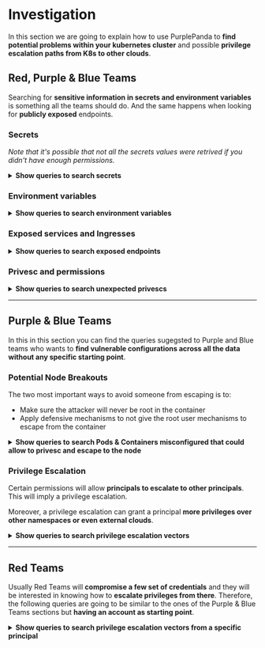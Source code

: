 # Investigation

In this section we are going to explain how to use PurplePanda to **find potential problems within your kubernetes cluster** and possible **privilege escalation paths from K8s to other clouds**.

## Red, Purple & Blue Teams

Searching for **sensitive information in secrets and environment variables** is something all the teams should do. And the same happens when looking for **publicly exposed** endpoints.

### Secrets

*Note that it's possible that not all the secrets values were retrived if you didn't have enough permissions.*

<details>
<summary><b>Show queries to search secrets</b></summary>

#### K8s - secrets with values
`Show all the secrets with values discovered`
  <details>
  <summary>e.g.: <i>K8s - secrets with values</i></summary>
    <pre>
    MATCH(s:K8sSecret)
    WHERE s.values <> []
    RETURN s</pre>
  </details>

#### K8s - secrets with name filtered by $filter
`Show all the secrets whose name contains $filter (case insensitive search)`
  <details>
  <summary>e.g.: <i>K8s - secrets filtered by token</i></summary>
    <pre>
    MATCH(s:K8sSecret)
    WHERE toLower(s.name) CONTAINS toLower($filter) 
    RETURN s</pre>
  </details>

#### K8s - secrets with value filtered by $filter
`Show all the secrets whose name contains $filter (case insensitive search)`
  <details>
  <summary>e.g.: <i>K8s - secrets with value filtered by AI</i></summary>
    <pre>
    MATCH(s:K8sSecret)
    WHERE  any(text in s.values_cleartext WHERE text CONTAINS $filter) 
    RETURN s</pre>
  </details>
</details>

### Environment variables

<details>
<summary><b>Show queries to search environment variables</b></summary>

#### K8s - envars with value
`Show all the environment variables with a value not being a secret`
  <details>
  <summary>e.g.: <i>K8s - envars with value</i></summary>
    <pre>
    MATCH(e:K8sEnvVar)<-[r:USE_ENV_VAR]-(c:K8sContainer)
    WHERE not r.value =~ '^secret:'
    RETURN e,r,c</pre>
  </details>

#### K8s - with name filtered by $filter
`Show all the envars filtered by $filter`
  <details>
  <summary>e.g.: <i>K8s - with name filtered by aws</i></summary>
    <pre>
    MATCH(e:K8sEnvVar)
    WHERE toLower(e.name) CONTAINS toLower($filter) 
    RETURN e</pre>
  </details>
</details>

### Exposed services and Ingresses

<details>
<summary><b>Show queries to search exposed endpoints</b></summary>

#### K8s - pods exposed via svcs and ingresses
`Show all the services with an external IP or domain and all the ingresses`
  <details>
  <summary>e.g.: <i>K8s - pods exposed via svcs and ingresses</i></summary>
    <pre>
    OPTIONAL MATCH(svc1:K8sService)-[r1:HAS_IP]-(ip:PublicIP)
    OPTIONAL MATCH(svc2:K8sService)-[r2:HAS_DOMAIN]-(dom:PublicDomain) WHERE dom.is_external = True
    OPTIONAL MATCH(i:K8sIngress)-[r3:TO_SERVICE]-(svc3:K8sService)
    WITH *,collect(svc1)+collect(svc2)+collect(svc3) as svcs
    UNWIND svcs as svc
    OPTIONAL MATCH(p:K8sPod)-[r4:HAS_SERVICE]-(svc:K8sService)
    RETURN i,svc,p,r1,r2,r3,r4,ip,dom</pre>
  </details>

#### K8s - sas running in exposed pods
`Show all the service accounts running in a pod accesible externally`
  <details>
  <summary>e.g.: <i>KK8s - sas running in exposed pods</i></summary>
    <pre>
    OPTIONAL MATCH(svc1:K8sService)-[:HAS_IP]-(ip:PublicIP)
    OPTIONAL MATCH(svc2:K8sService)-[:HAS_DOMAIN]-(dom:PublicDomain) WHERE dom.is_external = True
    OPTIONAL MATCH(i:K8sIngress)-[:TO_SERVICE]-(svc3:K8sService)
    WITH *,collect(svc1)+collect(svc2)+collect(svc3) as svcs
    UNWIND svcs as svc
    OPTIONAL MATCH (svc)<-[:HAS_SERVICE]-(p:K8sPod)-[r:RUN_IN]-(sa:K8sServiceAccount)
    RETURN p,r,sa</pre>
  </details>
</details>

### Privesc and permissions
<details>
<summary><b>Show queries to search unexpected privescs</b></summary>

#### K8s - authenticated ppals with privesc
`Show default SAs that can escalate privileges`
  <details>
  <summary>e.g.: <i>K8s - privesc to sa gcp</i></summary>
    <pre>
    MATCH (ppal:K8sPrincipal{name: "system:authenticated"})-[r:PRIVESC]->(u)
    RETURN ppal,r,u</pre>
  </details>

#### K8s - unauthenticated ppals with privesc
`Show default SAs that can escalate privileges`
  <details>
  <summary>e.g.: <i>K8s - privesc to sa gcp</i></summary>
    <pre>
    MATCH (ppal:K8sPrincipal)-[r:PRIVESC]->(u) WHERE ppal.name = "system:unauthenticated" or ppal.name = "system:anonymous"
    RETURN ppal,r,u</pre>
  </details>

#### K8s - authenticated permissions
`Show permissions of every authenticated principal`
  <details>
  <summary>e.g.: <i>K8s - authenticated permissions</i></summary>
    <pre>
    MATCH (g:K8sGroup{name:"system:authenticated"})-[perms:HAS_PERMS]->(victim)
    RETURN g,perms,victim</pre>
  </details>

#### K8s - unauthenticated permissions
`Show permissions of unauthenticated principals`
  <details>
  <summary>e.g.: <i>K8s - authenticated permissions</i></summary>
    <pre>
    MATCH (g:K8sGroup)-[perms:HAS_PERMS]->(victim) WHERE g.name = "system:unauthenticated" or g.name = "system:anonymous"
    RETURN g,perms,victim</pre>
  </details>
</details>
</details>

---

## Purple & Blue Teams

In this in this section you can find the queries sugegsted to Purple and Blue teams who wants to **find vulnerable configurations across all the data without any specific starting point**.

### Potential Node Breakouts

The two most important ways to avoid someone from escaping is to:
- Make sure the attacker will never be root in the container
- Apply defensive mechanisms to not give the root user mechanisms to escape from the container

<details>
<summary><b>Show queries to search Pods & Containers misconfigured that could allow to privesc and escape to the node</b></summary>

#### K8s - priv pods
```
Show all the potential privileged pods:
- runAsUser == 0
- runAsNonRoot != True and runAsUser == ""
- runAsGroup < 50
- any group in supplementaryGroups < 50
- host_network == True
- host_pid == True
- host_ipc == True
- host_path == True and any of ['/', '/proc', '/sys', '/dev', '/var/run', 'docker.sock', 'crio.sock', '/kubelet', '/pki', '/home/admin', '/etc', '/kubernetes', '/manifests', '/root']
```
  <details>
  <summary>e.g.: <i>K8s - root pods</i></summary>
    <pre>
    MATCH(p:K8sPod)
    WHERE p.sc_runAsUser = 0 OR 
    p.sc_runAsNonRoot <> True AND p.sc_runAsUser = "" OR
    p.sc_runAsGroup < 50 OR
    any(grp in p.sc_supplemental_groups WHERE grp < 50) OR
    p.host_network OR
    p.host_pid OR
    p.host_ipc OR
    any(path IN p.host_path WHERE any( regex IN ["/", "/proc.*", "/sys.*", "/dev.*", "/var/run.*", ".*docker.sock", ".*crio.sock", ".*/kubelet.*", ".*/pki.*", "/home/admin.*", "/etc.*", ".*/kubernetes.*", ".*/manifests.*", "/root.*"] WHERE regex =~ replace(path,"\\", "\\\\")))
    RETURN p</pre>
  </details>

#### K8s - priv containers
```
Show all the potential privileged pods:
- runAsUser == 0
- runAsNonRoot != True and (runAsUser == "" or runAsUser == 0)
- runAsGroup < 50
- allowPrivilegeEscalation is True
- privileged is True
- some capability is added
```
  <details>
  <summary>e.g.: <i>K8s - privileged containers</i></summary>
    <pre>
    MATCH(p:K8sContainer)
    WHERE p.sc_privileged = True OR
    size(p.sc_capabilities_add) > 0 OR
    p.sc_runAsUser = 0 OR 
    p.sc_runAsNonRoot <> True AND p.sc_runAsUser = "" OR
    p.sc_runAsGroup < 50 OR
    p.sc_allowPrivilegeEscalation = True
    RETURN p</pre>
  </details>
</details>

### Privilege Escalation

Certain permissions will allow **principals to escalate to other principals**. This will imply a privilege escalation.

Moreover, a privilege escalation can grant a principal **more privileges over other namespaces or even external clouds**.

<details>
<summary><b>Show queries to search privilege escalation vectors</b></summary>


#### K8s - ppals that can escape from a node
`Show all the principals that can escape from a container to the node`
  <details>
  <summary>e.g.: <i>K8s - ppals that can escape from a node</i></summary>
    <pre>
    MATCH (ppal:K8sPrincipal {potential_escape_to_node:True})
    RETURN ppal</pre>
  </details>


#### K8s - ppals with privesc
`Show all the principals that can escalate privileges`
  <details>
  <summary>e.g.: <i>K8s - ppals with privesc</i></summary>
    <pre>
    MATCH (ppal:K8sPrincipal)-[r:PRIVESC]->(u)
    RETURN ppal</pre>
  </details>


#### K8s - privesc in ns $ns
`Show the internal privilege escalation paths inside a namespace (depth 1 to avoid eternal queries)`
  <details>
  <summary>e.g.: <i>K8s - privesc in ns default</i></summary>
    <pre>
    MATCH (ns:K8sNamespace {name:$ns})<-[:PART_OF]-(ppal1:K8sPrincipal)-[r:PRIVESC]->(ppal2:K8sPrincipal)-[:PART_OF]->(ns)
    RETURN ns,ppal1,r,ppal2</pre>
  </details>


#### K8s - sa external privesc to ns $ns
`Show the privilege escalation paths from principals to principals in different namespaces`
  <details>
  <summary>e.g.: <i>K8s - external privesc to ns default</i></summary>
    <pre>
    MATCH (ns:K8sNamespace {name:$ns})<-[:PART_OF]-(ppal1:K8sPrincipal)<-[r:PRIVESC]-(ppal2:K8sServiceAccount)
    WHERE NOT EXISTS( (ppal2)-[:PART_OF]->(ns) )
    RETURN ns,ppal1,r,ppal2</pre>
  </details>


#### K8s - full external privesc to ns $ns
`Show the privilege escalation paths from principals to principals in different namespaces`
  <details>
  <summary>e.g.: <i>K8s - external privesc to ns default</i></summary>
    <pre>
    MATCH (ns:K8sNamespace {name:$ns})<-[:PART_OF]-(ppal1:K8sPrincipal)<-[r:PRIVESC]-(ppal2:K8sPrincipal)
    WHERE NOT EXISTS( (ppal2)-[:PART_OF]->(ns) )
    RETURN ns,ppal1,r,ppal2</pre>
  </details>


#### K8s - sa from $ns1 privesc to ns $ns2
`Show the privilege escalation paths from principals to principals in different namespaces`
  <details>
  <summary>e.g.: <i>K8s - external privesc to ns default</i></summary>
    <pre>
    MATCH (ns:K8sNamespace {name:$ns1})<-[:PART_OF]-(ppal1:K8sPrincipal)-[r:PRIVESC]->(ppal2:K8sServiceAccount)-[:PART_OF]->(ns:K8sNamespace {name:$ns2})
    RETURN ppal1,r,ppal2</pre>
  </details>


#### K8s - privesc to sa aws
`Show the privilege escalation path to service accounts with aws permissions (depth just 1 or it could never end)`
  <details>
  <summary>e.g.: <i>K8s - privesc to sa aws</i></summary>
    <pre>
    MATCH r = (sa:K8sServiceAccount)<-[:PRIVESC]-(ppal:K8sPrincipal) WHERE sa.iam_amazonaws_role_arn <> ""
    WITH *, relationships(r) as privescs
    RETURN ppal,privescs,sa</pre>
  </details>


#### K8s - privesc to pod aws
`Show the privilege escalation path to pods with aws permissions (depth just 1 or it could never end)`
  <details>
  <summary>e.g.: <i>K8s - privesc to pod aws</i></summary>
    <pre>
    MATCH (p:K8sPod)-[:PART_OF]->(ns:K8sNamespace) WHERE p.iam_amazonaws_com_role <> ""
    MATCH (ns)<-[:PART_OF]-(ppal1:K8sPrincipal)<-[r:PRIVESC]-(ppal2:K8sPrincipal) WHERE r.title CONTAINS "pod creation"
    RETURN p,ppal2</pre>
  </details>


#### K8s - privesc to sa gcp
`Show the privilege escalation path to service accounts with gcp permissions (depth just 1 or it could never end)`
  <details>
  <summary>e.g.: <i>K8s - privesc to sa gcp</i></summary>
    <pre>
    MATCH (ppal:K8sPrincipal)-[r:PRIVESC]->(gcpsa:GcpServiceAccount)
    RETURN ppal,r,gcpsa</pre>
  </details>


#### K8s - default sas with privesc
`Show default SAs that can escalate privileges`
  <details>
  <summary>e.g.: <i>K8s - privesc to sa gcp</i></summary>
    <pre>
    MATCH (ppal:K8sPrincipal)-[r:PRIVESC]->(u)
    WHERE ppal.name =~ ".*:default"
    RETURN ppal,r,u</pre>
  </details>
</details>

---

## Red Teams

Usually Red Teams will **compromise a few set of credentials** and they will be interested in knowing how to **escalate privileges from there**. Therefore, the following queries are going to be similar to the ones of the Purple & Blue Teams sections but **having an account as starting point**.

<details>
<summary><b>Show queries to search privilege escalation vectors from a specific principal</b></summary>

#### K8s - node escape from $ppal with depth $depth
`Show ways to escape to the node from a principal with a max depth`
  <details>
  <summary>e.g.: <i>K8s - node escape from default:default with depth 2</i></summary>
    <pre>
    MATCH (ppal:K8sPrincipal {name:$ppal})
    OPTIONAL MATCH r = (ppal)-[:PRIVESC*..$depth]->(ppal2:K8sPrincipal) WHERE NOT ppal.potential_escape_to_node AND ppal2.potential_escape_to_node
    WITH *, relationships(r) as privescs
    RETURN ppal,privescs,ppal2</pre>
  </details>


#### K8s - privesc in ns $ns from $ppal with depth $depth
`Show privilege escalation paths from a principal to a namespace indicating the depth`
  <details>
  <summary>e.g.: <i>K8s - privesc in ns kube-system from default:default with depth 1</i></summary>
    <pre>
    MATCH r = (ppal:K8sPrincipal {name:$ppal})-r:PRIVESC*..$depth]->(ppal2:K8sPrincipal)-[:PART_OF]->(ns:K8sNamespace{name:$ns})
    WITH *, relationships(r) as privescs
    RETURN ppal,privescs,ppal2</pre>
  </details>


#### K8s - privesc to sa aws from $ppal with depth $depth
`Show the privilege escalation paths from a principals to service accounts with aws permissions indicating the depth`
  <details>
  <summary>e.g.: <i>K8s - privesc to sa aws from default:default with depth 2</i></summary>
    <pre>
    MATCH r = (ppal:K8sPrincipal {name:$ppal})-[r:PRIVESC*..$depth]->(sa:K8sServiceAccount) WHERE sa.iam_amazonaws_role_arn <> ""
    WITH *, relationships(r) as privescs
    RETURN ppal,privescs,sa</pre>
  </details>


#### K8s - privesc to pod aws from $ppal with depth $depth
`Show the privilege escalation path from a principal to pods with aws permissions indicating the depth`
  <details>
  <summary>e.g.: <i>K8s - privesc to pod aws from default:default with depth 2</i></summary>
    <pre>
    MATCH (p:K8sPod)-[:PART_OF]->(ns:K8sNamespace) WHERE p.iam_amazonaws_com_role <> ""
    MATCH (ns)<-[:PART_OF]-(ppal1:K8sPrincipal)<-[r:PRIVESC*0..$depth]-(ppal2:K8sPrincipal {name:$ppal}) WHERE r.title CONTAINS "pod creation"
    RETURN p,r,ppal1,ppal2</pre>
  </details>

#### K8s - privesc to sa gcp from $ppal with depth $depth
`Show the privilege escalation path from a service account to service accounts with gcp permissions indicating the depth`
  <details>
  <summary>e.g.: <i>K8s - privesc to sa gcp from default:default with depth 2</i></summary>
    <pre>
    MATCH r = (ppal:K8sPrincipal {name:$ppal})-[:PRIVESC*..$depth]->(gcpsa:GcpServiceAccount)
    WITH *, relationships(r) as privescs
    RETURN ppal,privescs,gcpsa</pre>
  </details>
</details>
</details>